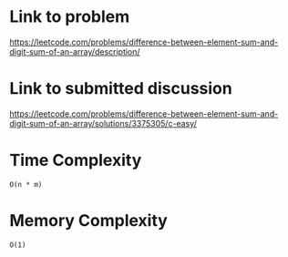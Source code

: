 # Link to problem
https://leetcode.com/problems/difference-between-element-sum-and-digit-sum-of-an-array/description/

# Link to submitted discussion
https://leetcode.com/problems/difference-between-element-sum-and-digit-sum-of-an-array/solutions/3375305/c-easy/

# Time Complexity
`O(n * m)`

# Memory Complexity
`O(1)`
